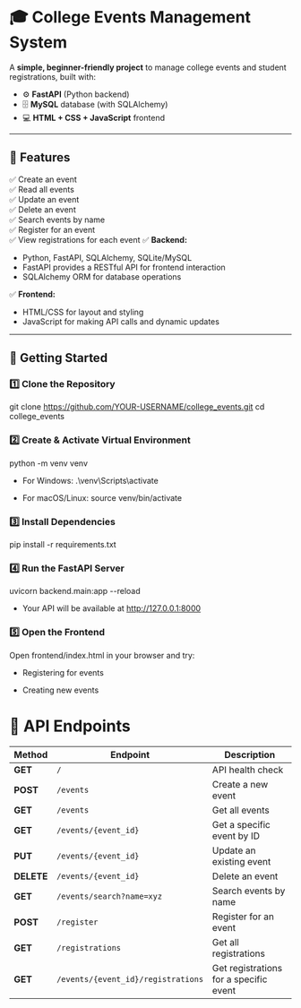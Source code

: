 # 🎓 College Events Management System

A **simple, beginner-friendly project** to manage college events and student registrations, built with:

- ⚙️ **FastAPI** (Python backend)
- 🗄️ **MySQL** database (with SQLAlchemy)
- 💻 **HTML + CSS + JavaScript** frontend

---

## 📌 Features

✅ Create an event  
✅ Read all events  
✅ Update an event  
✅ Delete an event  
✅ Search events by name  
✅ Register for an event  
✅ View registrations for each event
✅ **Backend:**
- Python, FastAPI, SQLAlchemy, SQLite/MySQL
- FastAPI provides a RESTful API for frontend interaction
- SQLAlchemy ORM for database operations
  
✅ **Frontend:**
- HTML/CSS for layout and styling
- JavaScript for making API calls and dynamic updates
---

## 🚀 Getting Started

### 1️⃣ Clone the Repository

git clone https://github.com/YOUR-USERNAME/college_events.git
cd college_events


### 2️⃣ Create & Activate Virtual Environment
python -m venv venv

- For Windows:
.\venv\Scripts\activate

- For macOS/Linux:
source venv/bin/activate

### 3️⃣ Install Dependencies
pip install -r requirements.txt

### 4️⃣ Run the FastAPI Server
uvicorn backend.main:app --reload
- Your API will be available at http://127.0.0.1:8000

### 5️⃣ Open the Frontend
Open frontend/index.html in your browser and try:

- Registering for events

- Creating new events

# 📌 API Endpoints

| Method     | Endpoint                           | Description                            |
| ---------- | ---------------------------------- | -------------------------------------- |
| **GET**    | `/`                                | API health check                       |
| **POST**   | `/events`                          | Create a new event                     |
| **GET**    | `/events`                          | Get all events                         |
| **GET**    | `/events/{event_id}`               | Get a specific event by ID             |
| **PUT**    | `/events/{event_id}`               | Update an existing event               |
| **DELETE** | `/events/{event_id}`               | Delete an event                        |
| **GET**    | `/events/search?name=xyz`          | Search events by name                  |
| **POST**   | `/register`                        | Register for an event                  |
| **GET**    | `/registrations`                   | Get all registrations                  |
| **GET**    | `/events/{event_id}/registrations` | Get registrations for a specific event |

